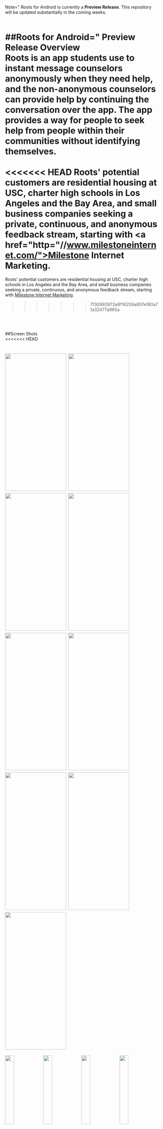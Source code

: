 




Note=" Roots for Android is currently a **Preview Release**. This repository will be updated substantially in the coming weeks.
<br> <br>

##<a name="overview"></a>Roots for Android=" Preview Release Overview
<br>
Roots is an app students use to instant message counselors anonymously when they need help, and the non-anonymous counselors can provide help by continuing the conversation over the app. The app provides a way for people to seek help from people within their communities without identifying themselves. <br> <br>
<<<<<<< HEAD
Roots' potential customers are residential housing at USC, charter high schools in Los Angeles and the Bay Area, and small business companies seeking a private, continuous, and anonymous feedback stream, starting with <a href="http="//www.milestoneinternet.com/">Milestone Internet Marketing</a>.
=======
Roots' potential customers are residential housing at USC, charter high schools in Los Angeles and the Bay Area, and small business companies seeking a private, continuous, and anonymous feedback stream, starting with <a href="http://www.milestoneinternet.com/"> Milestone Internet Marketing</a>.
>>>>>>> 7f30992872e8f16259a807e180a71a32477a965a

<br><br>

##<a name="credits"></a>Screen Shots
<br>
<<<<<<< HEAD

<img width="200" height="450" src="assets/screenshot.png"></img>
<img width="200" height="450" src="assets/screenshot1.png"></img>
<img width="200" height="450" src="assets/screenshot2.png"></img>
<img  width="200" height="450" src="assets/screenshot3.png"></img>
<img width="200" height="450" src="assets/screenshot4.png"></img>
<img width="200" height="450" src="assets/screenshot5.png"></img>
<img width="200" height="450" src="assets/screenshot6.png"></img>
<img width="200" height="450" src="assets/screenshot7.png"></img>
<img width="200" height="450" src="assets/screenshot8.png"></img>
=======
<div style="display:inline">
<img width="24%"  src="assets/screenshot.png"></img>
<img width="24%" src="assets/screenshot1.png"></img>
<img width="24%"  src="assets/screenshot2.png"></img>
<img width="24%"  src="assets/screenshot3.png"></img>
<img width="24%"  src="assets/screenshot4.png"></img>
<img width="24%"  src="assets/screenshot5.png"></img>
<img width="24%"  src="assets/screenshot6.png"></img>
<img  width="24%"  src="assets/screenshot7.png"></img>
<img  width="24%" src="assets/screenshot8.png"></img>
</div>
>>>>>>> 7f30992872e8f16259a807e180a71a32477a965a


##<a name="credits"></a>Credits

* [Aditya Aggarwal](https://github.com/AdityaAgg)
* [Ryan Anderson](https://github.com/rkanderson)

<br><br>
Roots has used Layer to support its backend. If you have any technical questions or concerns about Layer, please feel free to reach out to [Layer Support](mailto="support@layer.com).

<br>
<br>
<<<<<<< HEAD
© Copyright [TeamRoots](http://www.teamroots.org) 2014-2015
=======
© Copyright TeamRoots 2014-2015
>>>>>>> 7f30992872e8f16259a807e180a71a32477a965a
